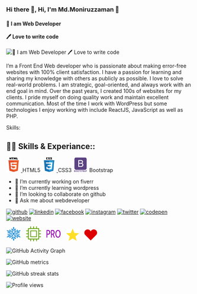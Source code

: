 ### Hi there 👋, Hi, I'm Md.Moniruzzaman 👋
#### 👑 I am Web Developer <br> <br> 🖊️ Love to write code 
![👑 I am Web Developer <br> <br> 🖊️ Love to write code ](https://scontent.fcgp7-1.fna.fbcdn.net/v/t31.18172-8/s960x960/12377790_1681818732084870_2326725556608452387_o.jpg?_nc_cat=101&ccb=1-5&_nc_sid=e3f864&_nc_eui2=AeH7Z5rI0samTWwtEAgTj4a8t6CmPYIov0W3oKY9gii_RT2xha3N6i0skB1wvHs8eEDdGXw3VGHfP8X8sNrVh0nb&_nc_ohc=42WoY88ZOBQAX-Y0f_m&_nc_ht=scontent.fcgp7-1.fna&oh=d4c46a849b65228dfde3d1aae51fddfe&oe=61581E7F)

I’m a Front End Web developer who is passionate about making error-free websites with 100% client satisfaction. I have a passion for learning and sharing my knowledge with others as publicly as possible. I love to solve real-world problems. I am strategic, goal-oriented, and always work with an end goal in mind. Over the past years, I created 100s of websites for my clients. I pride myself on doing quality work and maintain excellent communication. Most of the time I work with WordPress but some technologies I enjoy working with include ReactJS, JavaScript as well as PHP.

Skills: <h2 align="left">👨‍💻 Skills & Experiance::</h2>  <p align="left"> <a href="https://getbootstrap.com" target="_blank"><a href="https://www.w3.org/html/" target="_blank">             <img src="https://raw.githubusercontent.com/devicons/devicon/master/icons/html5/html5-original-wordmark.svg"                 alt="html5" width="40" height="40" /> </a> HTML5         <a href="https://www.w3schools.com/css/" target="_blank"> <img                 src="https://raw.githubusercontent.com/devicons/devicon/master/icons/css3/css3-original-wordmark.svg"                 alt="css3" width="40" height="40" /> </a>CSS3         <img src="https://raw.githubusercontent.com/devicons/devicon/master/icons/bootstrap/bootstrap-plain-wordmark.svg"             alt="bootstrap" width="40" height="40" /> </a>Bootstrap </p>

- 🔭 I’m currently working on fiverr 
- 🌱 I’m currently learning wordpress 
- 👯 I’m looking to collaborate on github 
- 💬 Ask me about webdeveloper 


[<img src='https://cdn.jsdelivr.net/npm/simple-icons@3.0.1/icons/github.svg' alt='github' height='40'>](https://github.com/web-devmonir )  [<img src='https://cdn.jsdelivr.net/npm/simple-icons@3.0.1/icons/linkedin.svg' alt='linkedin' height='40'>](https://www.linkedin.com/in/https://www.facebook.com/MDmoniruzzanan123.monir/)  [<img src='https://cdn.jsdelivr.net/npm/simple-icons@3.0.1/icons/facebook.svg' alt='facebook' height='40'>](https://www.facebook.com/https://www.facebook.com/MDmoniruzzanan123.monir)  [<img src='https://cdn.jsdelivr.net/npm/simple-icons@3.0.1/icons/instagram.svg' alt='instagram' height='40'>](https://www.instagram.com/https://www.facebook.com/MDmoniruzzanan123.monir/)  [<img src='https://cdn.jsdelivr.net/npm/simple-icons@3.0.1/icons/twitter.svg' alt='twitter' height='40'>](https://twitter.com/https://www.facebook.com/MDmoniruzzanan123.monir)  [<img src='https://cdn.jsdelivr.net/npm/simple-icons@3.0.1/icons/codepen.svg' alt='codepen' height='40'>](https://codepen.io/https://codepen.io/md-moniruzzaman-the-vuer)  [<img src='https://cdn.jsdelivr.net/npm/simple-icons@3.0.1/icons/icloud.svg' alt='website' height='40'>](https://webdevelopermonir.xyz/)  

<a href='https://archiveprogram.github.com/'><img src='https://raw.githubusercontent.com/acervenky/animated-github-badges/master/assets/acbadge.gif' width='40' height='40'></a> <a href='https://docs.github.com/en/developers'><img src='https://raw.githubusercontent.com/acervenky/animated-github-badges/master/assets/devbadge.gif' width='40' height='40'></a> <a href='https://github.com/pricing'><img src='https://raw.githubusercontent.com/acervenky/animated-github-badges/master/assets/pro.gif' width='40' height='40'></a> <a href='https://stars.github.com/'><img src='https://raw.githubusercontent.com/acervenky/animated-github-badges/master/assets/starbadge.gif' width='35' height='35'></a> <a href='https://docs.github.com/en/github/supporting-the-open-source-community-with-github-sponsors'><img src='https://raw.githubusercontent.com/acervenky/animated-github-badges/master/assets/sponsorbadge.gif' width='35' height='35'></a> 

<!-- [![Top Langs](https://github-readme-stats.vercel.app/api/top-langs/?username=web-devmonir )](https://github.com/anuraghazra/github-readme-stats) -->

![GitHub Activity Graph](https://activity-graph.herokuapp.com/graph?username=web-devmonir )  

![GitHub metrics](https://metrics.lecoq.io/web-devmonir )  

![GitHub streak stats](https://github-readme-streak-stats.herokuapp.com/?user=web-devmonir )  

![Profile views](https://gpvc.arturio.dev/web-devmonir )  
